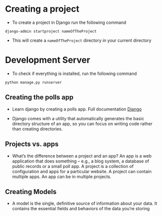 # Creating a project 

- To create a project in Django run the following command

`django-admin startproject nameOfTheProject`

- This will create a `nameOfTheProject` directory in your current directory

# Development Server

- To check if everything is installed, run the following command

` python manage.py runserver `

## Creating the polls app

- Learn django by creating a polls app. Full documentation [Django](https://docs.djangoproject.com/en/4.1/intro/tutorial01/)

 - Django comes with a utility that automatically generates the basic directory structure of an app, so you can focus on writing code rather than creating directories.

 ## Projects vs. apps

 - What’s the difference between a project and an app? An app is a web application that does something – e.g., a blog system, a database of public records or a small poll app. A project is a collection of configuration and apps for a particular website. A project can contain multiple apps. An app can be in multiple projects.

 ## Creating Models

 - A model is the single, definitive source of information about your data. It contains the essential fields and behaviors of the data you’re storing
